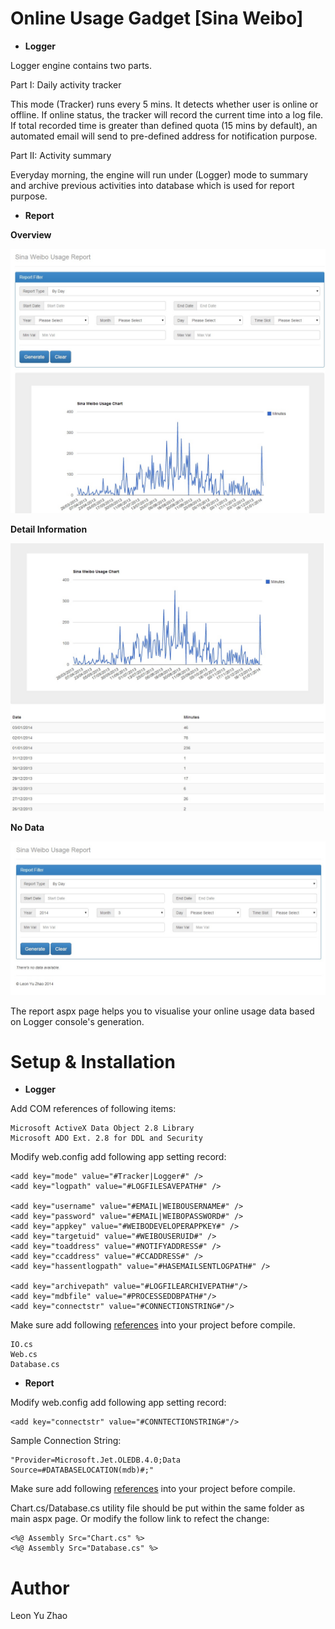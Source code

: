 Online Usage Gadget [Sina Weibo]
================================

* **Logger**

Logger engine contains two parts.

Part I: Daily activity tracker

This mode (Tracker) runs every 5 mins. It detects whether user is online or offline. If online status, the tracker will record the current time into a log file. If total recorded time is greater than defined quota (15 mins by default), an automated email will send to pre-defined address for notification purpose.

Part II: Activity summary

Everyday morning, the engine will run under (Logger) mode to summary and archive previous activities into database which is used for report purpose.


* **Report**

**Overview**

![ScreenShot](https://raw.githubusercontent.com/leonyuzhao/OnlineUsageGadget-SinaWeibo-/master/screenshots/ReportOverview.jpg)

**Detail Information**

![ScreenShot](https://raw.githubusercontent.com/leonyuzhao/OnlineUsageGadget-SinaWeibo-/master/screenshots/ReportWithDetail.jpg)

**No Data**

![ScreenShot](https://raw.githubusercontent.com/leonyuzhao/OnlineUsageGadget-SinaWeibo-/master/screenshots/ReportWithNoData.jpg)


The report aspx page helps you to visualise your online usage data based on Logger console's generation.

Setup & Installation
====================

* **Logger**

Add COM references of following items:

  ```
  Microsoft ActiveX Data Object 2.8 Library
  Microsoft ADO Ext. 2.8 for DDL and Security
  ```

Modify web.config add following app setting record:
  
  ```
  <add key="mode" value="#Tracker|Logger#" />
  <add key="logpath" value="#LOGFILESAVEPATH#" />
    
  <add key="username" value="#EMAIL|WEIBOUSERNAME#" />
  <add key="password" value="#EMAIL|WEIBOPASSWORD#" />
  <add key="appkey" value="#WEIBODEVELOPERAPPKEY#" />
  <add key="targetuid" value="#WEIBOUSERUID#" />
  <add key="toaddress" value="#NOTIFYADDRESS#" />
  <add key="ccaddress" value="#CCADDRESS#" />
  <add key="hassentlogpath" value="#HASEMAILSENTLOGPATH#" />

  <add key="archivepath" value="#LOGFILEARCHIVEPATH#"/>
  <add key="mdbfile" value="#PROCESSEDDBPATH#"/>
  <add key="connectstr" value="#CONNECTIONSTRING#"/>
  ```
  
Make sure add following <a href="https://github.com/leonyuzhao/Utility-CodeSnippet-" target="_blank">references</a> into your project before compile. 

  ```
  IO.cs
  Web.cs
  Database.cs
  ```
  
* **Report**

Modify web.config add following app setting record:
  
  ```
  <add key="connectstr" value="#CONNTECTIONSTRING#"/>
  ```

Sample Connection String:

  ```
  "Provider=Microsoft.Jet.OLEDB.4.0;Data Source=#DATABASELOCATION(mdb)#;"
  ```
  
Make sure add following <a href="https://github.com/leonyuzhao/Utility-CodeSnippet-" target="_blank">references</a> into your project before compile. 

Chart.cs/Database.cs utility file should be put within the same folder as main aspx page. Or modify the follow link to refect the change:

  ```
  <%@ Assembly Src="Chart.cs" %>
  <%@ Assembly Src="Database.cs" %>
  ```
  
Author
======
Leon Yu Zhao
